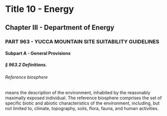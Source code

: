 
# Title 10 - Energy
## Chapter III - Department of Energy
### PART 963 - YUCCA MOUNTAIN SITE SUITABILITY GUIDELINES
#### Subpart A - General Provisions
##### § 963.2 Definitions.
###### Reference biosphere

means the description of the environment, inhabited by the reasonably maximally exposed individual. The reference biosphere comprises the set of specific biotic and abiotic characteristics of the environment, including, but not limited to, climate, topography, soils, flora, fauna, and human activities.
